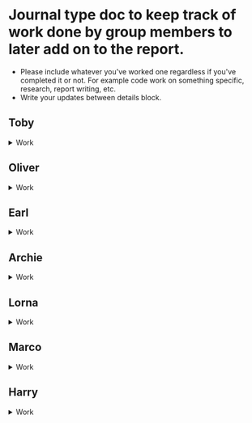 # Journal type doc to keep track of work done by group members to later add on to the report.
* Please include whatever you've worked one regardless if you've completed it or not. For example code work on something specific, research, report writing, etc.
* Write your updates between details block.
## Toby
<details>
<summary> 
  Work
</summary>
  
</details>

## Oliver
<details>
<summary> 
  Work
</summary>
  
</details>

## Earl
<details>
<summary> 
  Work
</summary>
  
</details>

## Archie
<details>
<summary> 
  Work
</summary>
  
</details>

## Lorna
<details>
<summary> 
  Work
</summary>
  
</details>

## Marco
<details>
<summary> 
  Work
</summary>
  
</details>

## Harry
<details>
<summary> 
  Work
</summary>
  
</details>
